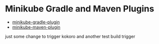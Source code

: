Minikube Gradle and Maven Plugins
=================================
- [minikube-gradle-plugin](https://github.com/GoogleCloudPlatform/minikube-build-tools-for-java/tree/master/minikube-gradle-plugin)
- [minikube-maven-plugin](https://github.com/GoogleCloudPlatform/minikube-build-tools-for-java/tree/master/minikube-maven-plugin)

just some change to trigger kokoro
and another
test build trigger
